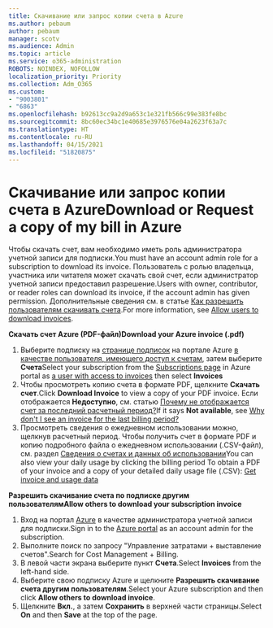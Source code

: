 ```yaml
---
title: Скачивание или запрос копии счета в Azure
ms.author: pebaum
author: pebaum
manager: scotv
ms.audience: Admin
ms.topic: article
ms.service: o365-administration
ROBOTS: NOINDEX, NOFOLLOW
localization_priority: Priority
ms.collection: Adm_O365
ms.custom:
- "9003801"
- "6863"
ms.openlocfilehash: b92613cc9a2d9a653c1e321fb566c99e383fe8bc
ms.sourcegitcommit: 8bc60ec34bc1e40685e3976576e04a2623f63a7c
ms.translationtype: HT
ms.contentlocale: ru-RU
ms.lasthandoff: 04/15/2021
ms.locfileid: "51820875"
---
```

# <a name="download-or-request-a-copy-of-my-bill-in-azure"></a><span data-ttu-id="089bd-102">Скачивание или запрос копии счета в Azure</span><span class="sxs-lookup"><span data-stu-id="089bd-102">Download or Request a copy of my bill in Azure</span></span>

<span data-ttu-id="089bd-103">Чтобы скачать счет, вам необходимо иметь роль администратора учетной записи для подписки.</span><span class="sxs-lookup"><span data-stu-id="089bd-103">You must have an account admin role for a subscription to download its invoice.</span></span> <span data-ttu-id="089bd-104">Пользователь с ролью владельца, участника или читателя может скачать свой счет, если администратор учетной записи предоставил разрешение.</span><span class="sxs-lookup"><span data-stu-id="089bd-104">Users with owner, contributor, or reader roles can download its invoice, if the account admin has given permission.</span></span> <span data-ttu-id="089bd-105">Дополнительные сведения см. в статье [Как разрешить пользователям скачивать счета](https://docs.microsoft.com/azure/cost-management-billing/manage/manage-billing-access#opt-in).</span><span class="sxs-lookup"><span data-stu-id="089bd-105">For more information, see [Allow users to download invoices](https://docs.microsoft.com/azure/cost-management-billing/manage/manage-billing-access#opt-in).</span></span>

<span data-ttu-id="089bd-106">**Скачать счет Azure (PDF-файл)**</span><span class="sxs-lookup"><span data-stu-id="089bd-106">**Download your Azure invoice (.pdf)**</span></span>

1. <span data-ttu-id="089bd-107">Выберите подписку на [странице подписок](https://portal.azure.com/#blade/Microsoft_Azure_Billing/SubscriptionsBlade) на портале Azure [в качестве пользователя, имеющего доступ к счетам](https://docs.microsoft.com/azure/cost-management-billing/manage/manage-billing-access?WT.mc_id=Portal-Microsoft_Azure_Support), затем выберите **Счета**</span><span class="sxs-lookup"><span data-stu-id="089bd-107">Select your subscription from the [Subscriptions page](https://portal.azure.com/#blade/Microsoft_Azure_Billing/SubscriptionsBlade) in Azure portal as [a user with access to invoices](https://docs.microsoft.com/azure/cost-management-billing/manage/manage-billing-access?WT.mc_id=Portal-Microsoft_Azure_Support) then select **Invoices**</span></span>
2. <span data-ttu-id="089bd-108">Чтобы просмотреть копию счета в формате PDF, щелкните **Скачать счет**.</span><span class="sxs-lookup"><span data-stu-id="089bd-108">Click **Download Invoice** to view a copy of your PDF invoice.</span></span> <span data-ttu-id="089bd-109">Если отображается **Недоступно**, см. статью [Почему не отображается счет за последний расчетный период?](https://docs.microsoft.com/azure/cost-management-billing/manage/download-azure-invoice-daily-usage-date?WT.mc_id=Portal-Microsoft_Azure_Support#noinvoice)</span><span class="sxs-lookup"><span data-stu-id="089bd-109">If it says **Not available**, see [Why don't I see an invoice for the last billing period?](https://docs.microsoft.com/azure/cost-management-billing/manage/download-azure-invoice-daily-usage-date?WT.mc_id=Portal-Microsoft_Azure_Support#noinvoice)</span></span>
3. <span data-ttu-id="089bd-110">Просмотреть сведения о ежедневном использовании можно, щелкнув расчетный период. Чтобы получить счет в формате PDF и копию подробного файла о ежедневном использовании (.CSV-файл), см. раздел [Сведения о счетах и данных об использовании](https://docs.microsoft.com/azure/cost-management-billing/manage/download-azure-invoice-daily-usage-date?WT.mc_id=Portal-Microsoft_Azure_Support)</span><span class="sxs-lookup"><span data-stu-id="089bd-110">You can also view your daily usage by clicking the billing period To obtain a PDF of your invoice and a copy of your detailed daily usage file (.CSV): [Get invoice and usage data](https://docs.microsoft.com/azure/cost-management-billing/manage/download-azure-invoice-daily-usage-date?WT.mc_id=Portal-Microsoft_Azure_Support)</span></span>  

<span data-ttu-id="089bd-111">**Разрешить скачивание счета по подписке другим пользователям**</span><span class="sxs-lookup"><span data-stu-id="089bd-111">**Allow others to download your subscription invoice**</span></span>

1. <span data-ttu-id="089bd-112">Вход на портал [Azure](https://portal.azure.com/) в качестве администратора учетной записи для подписки.</span><span class="sxs-lookup"><span data-stu-id="089bd-112">Sign in to the [Azure portal](https://portal.azure.com/) as an account admin for the subscription.</span></span>
2. <span data-ttu-id="089bd-113">Выполните поиск по запросу "Управление затратами + выставление счетов".</span><span class="sxs-lookup"><span data-stu-id="089bd-113">Search for Cost Management + Billing.</span></span>
3. <span data-ttu-id="089bd-114">В левой части экрана выберите пункт **Счета**.</span><span class="sxs-lookup"><span data-stu-id="089bd-114">Select **Invoices** from the left-hand side.</span></span>
4. <span data-ttu-id="089bd-115">Выберите свою подписку Azure и щелкните **Разрешить скачивание счета другим пользователям**.</span><span class="sxs-lookup"><span data-stu-id="089bd-115">Select your Azure subscription and then click **Allow others to download invoice**.</span></span>
5. <span data-ttu-id="089bd-116">Щелкните **Вкл.**, а затем **Сохранить** в верхней части страницы.</span><span class="sxs-lookup"><span data-stu-id="089bd-116">Select **On** and then **Save** at the top of the page.</span></span>
